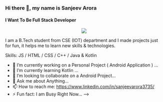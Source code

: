 ### Hi there 👋, my name is Sanjeev Arora
#### I Want To Be Full Stack Developer
<body background="#AE8ACC">
<p align="center">
  <img src="https://camo.githubusercontent.com/7a1cef091de305730c8be2627ba2960afe5c9b24ff13529699369030cb1c341b/68747470733a2f2f692e6962622e636f2f44514c7754306d2f42616e6e65722e706e67">
</p>
I am a B.Tech student from CSE (IOT) department and I made projects just for fun, it helps me to learn new skills & technologies.  

Skills:  JS / HTML / CSS / C++ / Java & Kotlin

- 🔭 I’m currently working on a Personal Project ( Android Application ) ...
- 🌱 I’m currently learning Kotlin ...
- 👯 I’m looking to collaborate on a Android Project...
- 💬 Ask me about Anything...
- 📫 How to reach me: https://www.linkedin.com/in/sanjeevarora3735/
- ⚡ Fun fact: I am Busy Right Now...
-->
